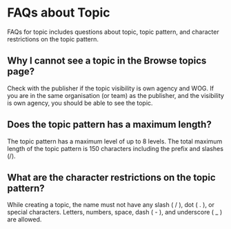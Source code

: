 # FAQs about Topic 

FAQs for topic includes questions about topic, topic pattern, and character restrictions on the topic pattern.

## Why I cannot see a topic in the **Browse topics** page? 

Check with the publisher if the topic visibility is own agency and WOG. If you are in the same organisation (or team) as the publisher, and the visibility is own agency, you should be able to see the topic.

## Does the topic pattern has a maximum length? 

The topic pattern has a maximum level of up to 8 levels. The total maximum length of the topic pattern is 150 characters including the prefix and slashes (/).

## What are the character restrictions on the topic pattern? 

While creating a topic, the name must not have any slash ( / ), dot ( . ), or special characters. Letters, numbers, space, dash ( - ), and underscore ( _ ) are allowed.
